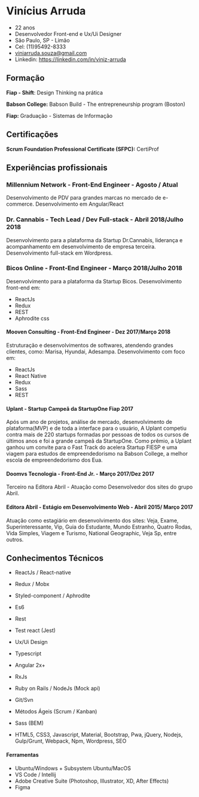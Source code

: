 # Vinícius Arruda
- 22 anos
- Desenvolvedor Front-end e Ux/Ui Designer
- São Paulo, SP - Limão
- Cel: (11)95492-8333
- viniarruda.souza@gmail.com
- Linkedin: https://linkedin.com/in/viniz-arruda

## Formação

**Fiap - Shift**: Design Thinking na prática

**Babson College:** Babson Build - The entrepreneurship program (Boston)

**Fiap:** Graduação - Sistemas de Informação

## Certificações

**Scrum Foundation Professional Certificate (SFPC):**  CertiProf

## Experiências profissionais

### Millennium Network - Front-End Engineer - Agosto / Atual
Desenvolvimento de PDV para grandes marcas no mercado de e-commerce. Desenvolvimento em Angular/React

### Dr. Cannabis - Tech Lead / Dev Full-stack - Abril 2018/Julho 2018
Desenvolvimento para a plataforma da Startup Dr.Cannabis, liderança e acompanhamento em desenvolvimento de empresa terceira. Desenvolvimento full-stack em Wordpress.

### Bicos Online - Front-End Engineer - Março 2018/Julho 2018
Desenvolvimento para a plataforma da Startup Bicos. Desenvolvimento front-end em:
- ReactJs
- Redux
- REST
- Aphrodite css

#### Mooven Consulting - Front-End Engineer - Dez 2017/Março 2018
Estruturação e desenvolvimentos de softwares, atendendo grandes clientes, como: Marisa, Hyundai, Adesampa. Desenvolvimento com foco em:
- ReactJs
- React Native
- Redux
- Sass
- REST

#### Uplant - Startup Campeã da StartupOne Fiap 2017
Após um ano de projetos, análise de mercado, desenvolvimento de plataforma(MVP) e de toda a interface para o usuário, A Uplant competiu contra mais de 220 startups formadas por pessoas de todos os cursos de últimos anos e foi a grande campeã da StartupOne. Como prêmio, a Uplant ganhou um convite para o Fast Track do acelera Startup FIESP e uma viagem para estudos de empreendedorismo na Babson College, a melhor escola de empreendedorismo dos Eua. 

#### Doomvs Tecnologia - Front-End Jr. - Março 2017/Dez 2017
Terceiro na Editora Abril - Atuação como Desenvolvedor dos sites do grupo Abril.

#### Editora Abril - Estágio em Desenvolvimento Web - Abril 2015/ Março 2017
Atuação como estagiário em desenvolvimento dos sites: Veja, Exame, Superinteressante, Vip, Guia do Estudante, Mundo Estranho, Quatro Rodas, Vida Simples, Viagem e Turismo, National Geographic, Veja Sp, entre outros.

## Conhecimentos Técnicos

- ReactJs / React-native
- Redux / Mobx
- Styled-component / Aphrodite
- Es6
- Rest
- Test react (Jest)
- Ux/Ui Design
- Typescript
- Angular 2x+
- RxJs
- Ruby on Rails / NodeJs (Mock api)
- Git/Svn
- Métodos Ágeis (Scrum / Kanban)
- Sass (BEM)

- HTML5, CSS3, Javascript, Material, Bootstrap, Pwa, jQuery, Nodejs, Gulp/Grunt, Webpack, Npm, Wordpress, SEO

#### Ferramentas
- Ubuntu/Windows + Subsystem Ubuntu/MacOS
- VS Code / Intellij
- Adobe Creative Suite (Photoshop, Illustrator, XD, After Effects)
- Figma
